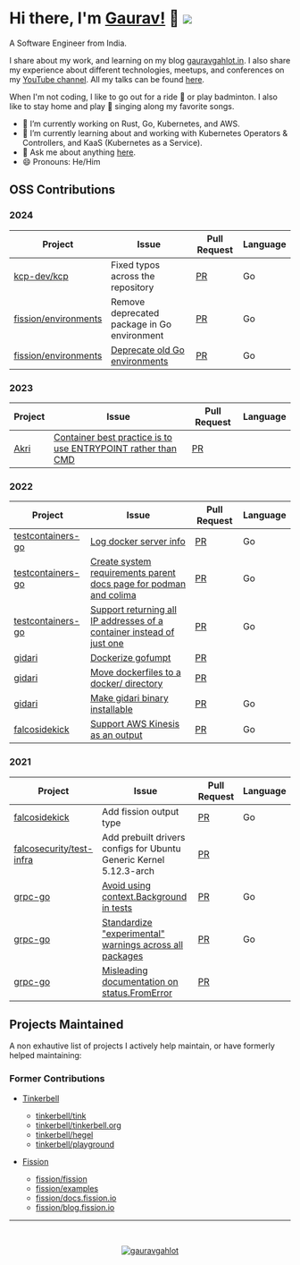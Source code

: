 # Hi there, I'm [Gaurav!](https://gauravgahlot.in) 👋 ![](https://komarev.com/ghpvc/?username=gauravgahlot)

A Software Engineer from India.

I share about my work, and learning on my blog [gauravgahlot.in](https://gauravgahlot.in/).
I also share my experience about different technologies, meetups, and conferences on my [YouTube channel](https://www.youtube.com/@GauravGahlotsVideos).
All my talks can be found [here](https://gauravgahlot.in/talks/).

When I'm not coding, I like to go out for a ride :bicyclist: or play badminton.
I also like to stay home and play :guitar: singing along my favorite songs.

- 🔭 I’m currently working on Rust, Go, Kubernetes, and AWS.
- 🌱 I’m currently learning about and working with Kubernetes Operators & Controllers, and KaaS (Kubernetes as a Service).
- 💬 Ask me about anything [here](https://github.com/gauravgahlot/gauravgahlot/issues).
- 😄 Pronouns: He/Him

## OSS Contributions

### 2024

| Project                      | Issue                                         | Pull Request    | Language |
| ---------------------------- | --------------------------------------------- | --------------- | -------- |
| [kcp-dev/kcp][kcp]           | Fixed typos across the repository             | [PR][kcp-pr]    | Go       |
| [fission/environments][fenv] | Remove deprecated package in Go environment   | [PR][fenv-pr]   | Go       |
| [fission/environments][fenv] | [Deprecate old Go environments][fenv-1-issue] | [PR][fenv-1-pr] | Go       |

[kcp]: https://github.com/kcp-dev/kcp
[kcp-pr]: https://github.com/kcp-dev/kcp/pull/3151
[fenv]: https://github.com/fission/environments
[fenv-pr]: https://github.com/fission/environments/pull/345
[fenv-1-issue]: https://github.com/fission/environments/issues/347
[fenv-1-pr]: https://github.com/fission/environments/pull/348

### 2023

| Project      | Issue                                                                      | Pull Request  | Language |
| ------------ | -------------------------------------------------------------------------- | ------------- | -------- |
| [Akri][akri] | [Container best practice is to use ENTRYPOINT rather than CMD][akri-issue] | [PR][akri-pr] |          |

[akri]: https://docs.akri.sh/
[akri-issue]: https://github.com/project-akri/akri/issues/239
[akri-pr]: https://github.com/project-akri/akri/pull/631

### 2022

| Project                 | Issue                                                                               | Pull Request  | Language |
| ----------------------- | ----------------------------------------------------------------------------------- | ------------- | -------- |
| [testcontainers-go][tg] | [Log docker server info][tg-1-issue]                                                | [PR][tg-1-pr] | Go       |
| [testcontainers-go][tg] | [Create system requirements parent docs page for podman and colima][tg-2-issue]     | [PR][tg-2-pr] | Go       |
| [testcontainers-go][tg] | [Support returning all IP addresses of a container instead of just one][tg-3-issue] | [PR][tg-3-pr] | Go       |
| [gidari][g]             | [Dockerize gofumpt][g-1-issue]                                                      | [PR][g-1-pr]  |          |
| [gidari][g]             | [Move dockerfiles to a docker/ directory][g-2-issue]                                | [PR][g-2-pr]  |          |
| [gidari][g]             | [Make gidari binary installable][g-3-issue]                                         | [PR][g-3-pr]  | Go       |
| [falcosidekick][f]      | [Support AWS Kinesis as an output][f-issue]                                         | [PR][f-pr]    | Go       |

[tg]: https://golang.testcontainers.org/
[tg-1-issue]: https://github.com/testcontainers/testcontainers-go/issues/546
[tg-1-pr]: https://github.com/testcontainers/testcontainers-go/pull/548
[tg-2-issue]: https://github.com/testcontainers/testcontainers-go/issues/554
[tg-2-pr]: https://github.com/testcontainers/testcontainers-go/pull/562
[tg-3-issue]: https://github.com/testcontainers/testcontainers-go/issues/513
[tg-3-pr]: https://github.com/testcontainers/testcontainers-go/pull/553
[g]: https://github.com/alpstable/gidari
[g-1-issue]: https://github.com/alpstable/gidari/issues/224
[g-1-pr]: https://github.com/alpstable/gidari/pull/236
[g-2-issue]: https://github.com/alpstable/gidari/issues/241
[g-2-pr]: https://github.com/alpstable/gidari/pull/243
[g-3-issue]: https://github.com/alpstable/gidari/issues/216
[g-3-pr]: https://github.com/alpstable/gidari/pull/245
[f]: https://github.com/falcosecurity/falcosidekick
[f-issue]: https://github.com/falcosecurity/falcosidekick/issues/221
[f-pr]: https://github.com/falcosecurity/falcosidekick/pull/277

### 2021

| Project                         | Issue                                                                 | Pull Request  | Language |
| ------------------------------- | --------------------------------------------------------------------- | ------------- | -------- |
| [falcosidekick][f]              | Add fission output type                                               | [PR][f-1-pr]  | Go       |
| [falcosecurity/test-infra][fti] | Add prebuilt drivers configs for Ubuntu Generic Kernel 5.12.3-arch    | [PR][fti-pr]  |          |
| [grpc-go][gg]                   | [Avoid using context.Background in tests][gg-1-issue]                 | [PR][gg-1-pr] | Go       |
| [grpc-go][gg]                   | [Standardize "experimental" warnings across all packages][gg-2-issue] | [PR][gg-2-pr] | Go       |
| [grpc-go][gg]                   | [Misleading documentation on status.FromError][gg-3-issue]            | [PR][gg-3-pr] |          |

[f-1-pr]: https://github.com/falcosecurity/falcosidekick/pull/255
[gg]: https://github.com/grpc/grpc-go
[gg-1-issue]: https://github.com/grpc/grpc-go/issues/1878
[gg-1-pr]: https://github.com/grpc/grpc-go/pull/3949
[gg-2-issue]: https://github.com/grpc/grpc-go/issues/3605
[gg-2-pr]: https://github.com/grpc/grpc-go/pull/3917
[gg-3-issue]: https://github.com/grpc/grpc-go/issues/4066
[gg-3-pr]: https://github.com/grpc/grpc-go/pull/4196
[fti]: https://github.com/falcosecurity/test-infra
[fti-pr]: https://github.com/falcosecurity/test-infra/pull/466

## Projects Maintained

A non exhautive list of projects I actively help maintain, or have formerly helped maintaining:

### Former Contributions

- [Tinkerbell](https://github.com/tinkerbell)

  - [tinkerbell/tink](https://github.com/tinkerbell/tink/pulls?q=is%3Apr+sort%3Aupdated-desc+is%3Amerged+author%3Agauravgahlot)
  - [tinkerbell/tinkerbell.org](https://github.com/tinkerbell/tinkerbell.org/pulls?q=is%3Apr+sort%3Aupdated-desc+is%3Amerged+author%3Agauravgahlot)
  - [tinkerbell/hegel](https://github.com/tinkerbell/hegel/pulls?q=is%3Apr+sort%3Aupdated-desc+author%3Agauravgahlot+is%3Amerged)
  - [tinkerbell/playground](https://github.com/tinkerbell/playground/pulls?q=is%3Apr+sort%3Aupdated-desc+is%3Amerged+author%3Agauravgahlot)

- [Fission](https://fission.io)
  - [fission/fission](https://github.com/fission/fission/pulls?q=is%3Apr+sort%3Aupdated-desc+is%3Amerged+author%3Agauravgahlot)
  - [fission/examples](https://github.com/fission/examples/pulls?q=is%3Apr+sort%3Aupdated-desc+author%3Agauravgahlot+is%3Aclosed)
  - [fission/docs.fission.io](https://github.com/fission/docs.fission.io/pulls?q=is%3Apr+sort%3Aupdated-desc+author%3Agauravgahlot+is%3Aclosed)
  - [fission/blog.fission.io](https://github.com/fission/blog.fission.io/pulls?q=is%3Apr+sort%3Aupdated-desc+author%3Agauravgahlot+is%3Aclosed)

<!--
## GitHub Stats:
<p>
  <img width="48%" src="https://github-readme-stats.vercel.app/api?username=gauravgahlot&show_icons=true&theme=tokyonight" />
  <img width="48%" src="https://github-readme-stats.vercel.app/api/top-langs/?username=gauravgahlot&exclude_repo=charts,gauravgahlot.in,dotfiles,blog.fission.io,tinkerbell-docs&theme=tokyonight"/>
</p>


- 🔭 I’m currently working on [Tinkerbell](https://tinkerbell.org)
- 🌱 I’m currently learning ...
- 👯 I’m looking to collaborate on ...
- 🤔 I’m looking for help with ...
- 💬 Ask me about anything [here](https://github.com/gauravgahlot/gauravgahlot/issues)
- 📫 How to reach me: ...

- ⚡ Fun fact: ...
-->

---

<br>

<p align="center">
  <a href="https://linkedin.com/in/gauravgahlot" target="_blank">
    <img src="https://img.shields.io/badge/linkedin-%230077B5.svg?&style=for-the-badge&logo=linkedin&logoColor=white" alt="gauravgahlot" />
  </a>
</p>
